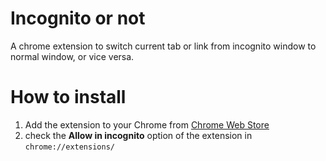 # Incognito or not
A chrome extension to switch current tab or link from incognito window to normal window, or vice versa.

# How to install
1. Add the extension to your Chrome from [Chrome Web Store](https://chrome.google.com/webstore/detail/incognito-or-not/bjgbcgencjbpjmghkipepgdmgpelenpg)
2. check the **Allow in incognito** option of the extension in `chrome://extensions/`

